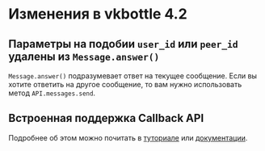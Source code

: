 # Изменения в vkbottle 4.2

## Параметры на подобии `user_id` или `peer_id` удалены из `Message.answer()`

`Message.answer()` подразумевает ответ на текущее сообщение. Если вы хотите ответить на другое сообщение, то вам нужно использовать метод `API.messages.send`.

## Встроенная поддержка Callback API

Подробнее об этом можно почитать в [туториале](../tutorial/callback-bot.md) или [документации](../low-level/callback/callback.md).
